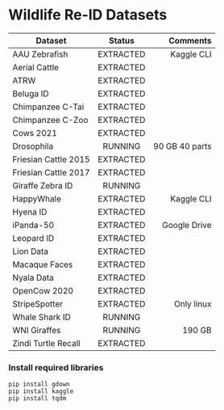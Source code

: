# Wildlife Re-ID Datasets



| Dataset              |    Status     |    Comments    |
|----------------------|:-------------:|---------------:|
| AAU Zebrafish        |   EXTRACTED   | Kaggle CLI     |
| Aerial Cattle        |   EXTRACTED   |                |
| ATRW                 |   EXTRACTED   |                |
| Beluga ID            |   EXTRACTED   |                |
| Chimpanzee C-Tai     |   EXTRACTED   |                |
| Chimpanzee C-Zoo     |   EXTRACTED   |                |
| Cows 2021            |   EXTRACTED   |                |
| Drosophila           |   RUNNING     | 90 GB 40 parts |
| Friesian Cattle 2015 |   EXTRACTED   |                |
| Friesian Cattle 2017 |   EXTRACTED   |                |
| Giraffe Zebra ID     |   RUNNING     |                |
| HappyWhale           |   EXTRACTED   | Kaggle CLI     |
| Hyena ID             |   EXTRACTED   |                |
| iPanda-50            |   EXTRACTED   | Google Drive   |
| Leopard ID           |   EXTRACTED   |                |
| Lion Data            |   EXTRACTED   |                |
| Macaque Faces        |   EXTRACTED   |                |
| Nyala Data           |   EXTRACTED   |                |
| OpenCow 2020         |   EXTRACTED   |                |
| StripeSpotter        |   EXTRACTED   | Only linux     |
| Whale Shark ID       |   RUNNING     |                |
| WNI Giraffes         |   RUNNING     | 190 GB         |
| Zindi Turtle Recall  |   EXTRACTED   |                |


### Install required libraries
```
pip install gdown
pip install kaggle
pip install tqdm
```